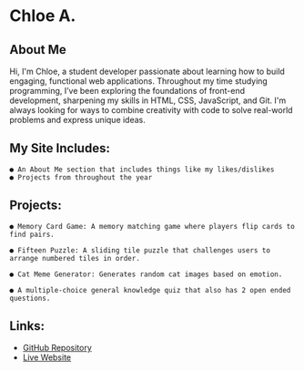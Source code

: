 # Chloe A.

## About Me
Hi, I'm Chloe, a student developer passionate about learning how to build engaging, functional web applications. Throughout my time studying programming, I’ve been exploring the foundations of front-end development, sharpening my skills in HTML, CSS, JavaScript, and Git. I'm always looking for ways to combine creativity with code to solve real-world problems and express unique ideas.
## My Site Includes:
    ● An About Me section that includes things like my likes/dislikes
    ● Projects from throughout the year 
## Projects:
    ● Memory Card Game: A memory matching game where players flip cards to find pairs.
    
    ● Fifteen Puzzle: A sliding tile puzzle that challenges users to arrange numbered tiles in order.

    ● Cat Meme Generator: Generates random cat images based on emotion.

    ● A multiple-choice general knowledge quiz that also has 2 open ended questions.
    
## Links: 
- [GitHub Repository](https://github.com/chlouya/Final-Project)
- [Live Website](https://chlouya.github.io/Final-Project/)
